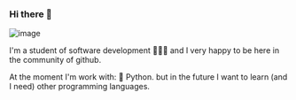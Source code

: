 ### Hi there 👋

![image](https://user-images.githubusercontent.com/69158247/115067470-fb2df500-9ebe-11eb-978b-bce8fb62bac1.png)

I'm a student of software development 👨🏼‍🎓 and I very happy to be here in the community of github.

At the moment I'm work with: 🔵 Python.
but in the future I want to learn (and I need) other programming languages.
